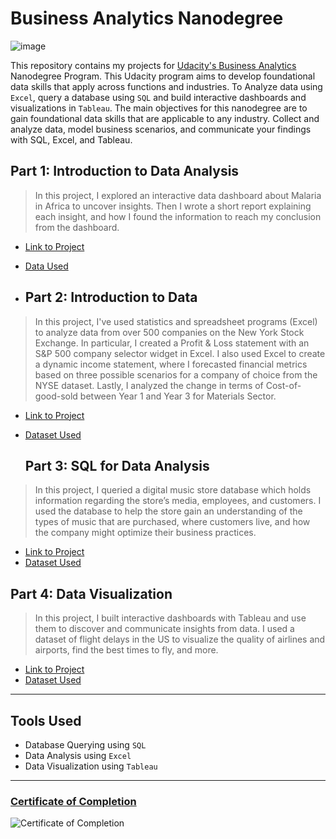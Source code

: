 # Business Analytics Nanodegree

![image](https://user-images.githubusercontent.com/86031983/175003761-99ee51cf-9900-45de-af49-9465279eaa39.png)

This repository contains my projects for [Udacity's Business Analytics](https://www.udacity.com/course/business-analytics-nanodegree--nd098) Nanodegree Program. This Udacity program aims to develop foundational data skills that apply across functions and industries. To Analyze data using `Excel`, query a database using `SQL` and build interactive dashboards and visualizations in `Tableau`. The main objectives for this nanodegree are to gain foundational data skills that are applicable to any industry. Collect and analyze data, model business scenarios, and communicate your findings with SQL, Excel, and Tableau. 


## Part 1: Introduction to Data Analysis


> In this project, I explored an interactive data dashboard about Malaria in Africa to uncover insights. Then I wrote a short report explaining each insight, and how I found the information to reach my conclusion from the dashboard.



- [Link to Project](https://github.com/fatm2/Business-Analytics-Nanodegree/tree/main/Project%201-Interpret%20a%20Data%20Visualization)
- [Data Used](https://public.tableau.com/app/profile/matt.chambers/viz/LinkedInTopSkills2016-MakeoverMonday/LinkedInTopSkills2016-MakeoverMonday)

- ## Part 2: Introduction to Data
> In this project, I've used statistics and spreadsheet programs (Excel) to analyze data from over 500 companies on the New York Stock Exchange. In particular, I created a Profit & Loss statement with an S&P 500 company selector widget in Excel. I also used Excel to create a dynamic income statement, where I forecasted financial metrics based on three possible scenarios for a company of choice from the NYSE dataset. Lastly, I analyzed the change in terms of Cost-of-good-sold between Year 1 and Year 3 for Materials Sector.

- [Link to Project](https://github.com/fatm2/Business-Analytics-Nanodegree/tree/main/Project%202-%20Analyze%20NYSE%20Data)
- [Dataset Used](https://github.com/fatm2/Business-Analytics-Nanodegree/blob/main/Project%202-%20Analyze%20NYSE%20Data/Dataset%20(NYSE%20S%26P%20500).xlsx)


  ## Part 3: SQL for Data Analysis


> In this project, I queried a digital music store database which holds information regarding the store’s media, employees, and customers. I used the database to help the store gain an understanding of the types of music that are purchased, where customers live, and how the company might optimize their business practices.

- [Link to Project](https://github.com/fatm2/Business-Analytics-Nanodegree/tree/main/Project%203-%20Query%20a%20Digital%20Music%20Store%20Database)
- [Dataset Used](https://github.com/fatm2/Business-Analytics-Nanodegree/tree/main/Project%203-%20Query%20a%20Digital%20Music%20Store%20Database/chinook-db/chinook_db)



## Part 4: Data Visualization

> In this project, I built interactive dashboards with Tableau and use them to discover and communicate insights from data. I used a dataset of flight delays in the US to visualize the quality of airlines and airports, find the best times to fly, and more.

- [Link to Project](https://github.com/fatm2/Business-Analytics-Nanodegree/tree/main/Project%204-Build%20Data%20Dashboards)
- [Dataset Used](https://github.com/fatm2/Business-Analytics-Nanodegree/blob/main/Project%204-Build%20Data%20Dashboards/youtubedata.zip)

---
## Tools Used

- Database Querying using `SQL` 
- Data Analysis using `Excel` 
- Data Visualization using `Tableau`

---
### [Certificate of Completion](https://confirm.udacity.com/XCKD2HCD)


![Certificate of Completion](https://github.com/fatm2/Business-Analytics-Nanodegree/assets/109034314/12e26331-0238-45b4-be06-2c077e2d17ed)



